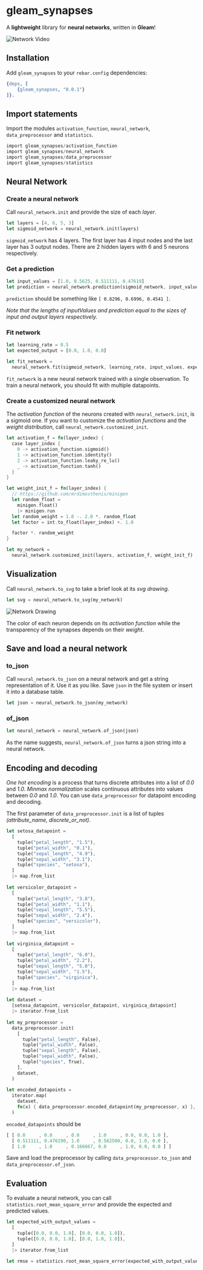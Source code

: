 # gleam_synapses

A **lightweight** library for **neural networks**, written in **Gleam**!

![Network Video](https://github.com/mrdimosthenis/gleam_synapses/blob/master/readme_resources/network-video.gif?raw=true)

## Installation

Add `gleam_synapses` to your `rebar.config` dependencies:

```erlang
{deps, [
    {gleam_synapses, "0.0.1"}
]}.
```

## Import statements

Import the modules `activation_function`, `neural_network`, `data_preprocessor` and `statistics`.

```rust
import gleam_synapses/activation_function
import gleam_synapses/neural_network
import gleam_synapses/data_preprocessor
import gleam_synapses/statistics
```

## Neural Network

### Create a neural network

Call `neural_network.init` and provide the size of each _layer_.

```rust
let layers = [4, 6, 5, 3]
let sigmoid_network = neural_network.init(layers)
```

`sigmoid_network` has 4 layers. The first layer has 4 input nodes and the last layer has 3 output nodes.
There are 2 hidden layers with 6 and 5 neurons respectively.

### Get a prediction

```rust
let input_values = [1.0, 0.5625, 0.511111, 0.47619]
let prediction = neural_network.prediction(sigmoid_network, input_values)
```

`prediction` should be something like `[ 0.8296, 0.6996, 0.4541 ]`.

_Note that the lengths of inputValues and prediction equal to the sizes of input and output layers respectively._

### Fit network

```rust
let learning_rate = 0.5
let expected_output = [0.0, 1.0, 0.0]

let fit_network =
  neural_network.fit(sigmoid_network, learning_rate, input_values, expected_output)
```

`fit_network` is a new neural network trained with a single observation. To train a neural network, you should fit with multiple datapoints.

### Create a customized neural network

The _activation function_ of the neurons created with `neural_network.init`, is a sigmoid one.
If you want to customize the _activation functions_ and the _weight distribution_, call `neural_network.customized_init`.

```rust
let activation_f = fn(layer_index) {
  case layer_index {
    0 -> activation_function.sigmoid()
    1 -> activation_function.identity()
    2 -> activation_function.leaky_re_lu()
    _ -> activation_function.tanh()
  }
}

let weight_init_f = fn(layer_index) {
  // https://github.com/mrdimosthenis/minigen
  let random_float =
    minigen.float()
    |> minigen.run
  let random_weight = 1.0 -. 2.0 *. random_float
  let factor = int.to_float(layer_index) +. 1.0

  factor *. random_weight
}

let my_network =
  neural_network.customized_init(layers, activation_f, weight_init_f)
```

## Visualization

Call `neural_network.to_svg` to take a brief look at its _svg drawing_.

```rust
let svg = neural_network.to_svg(my_network)
```

![Network Drawing](https://github.com/mrdimosthenis/gleam_synapses/blob/master/readme_resources/network-drawing.png?raw=true)

The color of each neuron depends on its _activation function_
while the transparency of the synapses depends on their _weight_.

## Save and load a neural network

### to_json

Call `neural_network.to_json` on a neural network and get a string representation of it.
Use it as you like. Save `json` in the file system or insert it into a database table.

```rust
let json = neural_network.to_json(my_network)
```

### of_json

```rust
let neural_network = neural_network.of_json(json)
```

As the name suggests, `neural_network.of_json` turns a json string into a neural network.

## Encoding and decoding

_One hot encoding_ is a process that turns discrete attributes into a list of _0.0_ and _1.0_.
_Minmax normalization_ scales continuous attributes into values between _0.0_ and _1.0_.
You can use `data_preprocessor` for datapoint encoding and decoding.

The first parameter of `data_preprocessor.init` is a list of tuples _(attribute_name, discrete_or_not)_.

```rust
let setosa_datapoint =
  [
    tuple("petal_length", "1.5"),
    tuple("petal_width", "0.1"),
    tuple("sepal_length", "4.9"),
    tuple("sepal_width", "3.1"),
    tuple("species", "setosa"),
  ]
  |> map.from_list
  
let versicolor_datapoint =
  [
    tuple("petal_length", "3.8"),
    tuple("petal_width", "1.1"),
    tuple("sepal_length", "5.5"),
    tuple("sepal_width", "2.4"),
    tuple("species", "versicolor"),
  ]
  |> map.from_list
  
let virginica_datapoint =
  [
    tuple("petal_length", "6.0"),
    tuple("petal_width", "2.2"),
    tuple("sepal_length", "5.0"),
    tuple("sepal_width", "1.5"),
    tuple("species", "virginica"),
  ]
  |> map.from_list
  
let dataset =
  [setosa_datapoint, versicolor_datapoint, virginica_datapoint]
  |> iterator.from_list
  
let my_preprocessor =
  data_preprocessor.init(
    [
      tuple("petal_length", False),
      tuple("petal_width", False),
      tuple("sepal_length", False),
      tuple("sepal_width", False),
      tuple("species", True),
    ],
    dataset,
  )
  
let encoded_datapoints =
  iterator.map(
    dataset,
    fn(x) { data_preprocessor.encoded_datapoint(my_preprocessor, x) },
  )
```

`encoded_datapoints` should be

```rust
[ [ 0.0     , 0.0     , 0.0     , 1.0     , 0.0, 0.0, 1.0 ],
  [ 0.511111, 0.476190, 1.0     , 0.562500, 0.0, 1.0, 0.0 ],
  [ 1.0     , 1.0     , 0.166667, 0.0     , 1.0, 0.0, 0.0 ] ]
```

Save and load the preprocessor by calling `data_preprocessor.to_json` and `data_preprocessor.of_json`.

## Evaluation

To evaluate a neural network, you can call `statistics.root_mean_square_error` and provide the expected and predicted values.

```rust
let expected_with_output_values =
  [
    tuple([0.0, 0.0, 1.0], [0.0, 0.0, 1.0]),
    tuple([0.0, 0.0, 1.0], [0.0, 1.0, 1.0]),
  ]
  |> iterator.from_list
  
let rmse = statistics.root_mean_square_error(expected_with_output_values)
```
